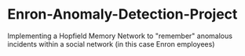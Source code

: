 # Enron-Anomaly-Detection-Project
Implementing a Hopfield Memory Network to "remember" anomalous incidents within a social network (in this case Enron employees)
